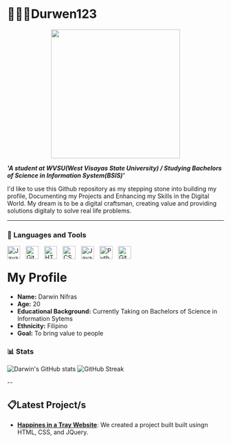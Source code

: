 # 👨🏻‍💼Durwen123

<div align="center">
<img src="https://i.giphy.com/media/v1.Y2lkPTc5MGI3NjExODRiazJibmdrcWwxZnU5cnlqeXprdTNmeHBqbXY4NG4yOGRsbG1xbCZlcD12MV9pbnRlcm5hbF9naWZfYnlfaWQmY3Q9Zw/M5v2nLqj2rDffS4RqG/giphy.gif" width="300" height="300">
</div>


***'A student at WVSU(West Visayas State University) / Studying Bachelors of Science in Information System(BSIS)'***

I'd like to use this Github repository as my stepping stone into building my profile, Documenting my Projects and Enhancing my Skills in the Digital World. 
My dream is to be a digital craftsman, creating value and providing solutions digitaly to solve real life problems.

---
### 🧰 Languages and Tools 

<img align="left" alt="Java" width="30px" style="padding-right:10px;" src="https://cdn.jsdelivr.net/gh/devicons/devicon/icons/java/java-original.svg"/>
<img align="left" alt="Git" width="30px" style="padding-right:10px;" src="https://cdn.jsdelivr.net/gh/devicons/devicon/icons/git/git-original.svg" />
<img align="left" alt="HTML" width="30px" style="padding-right:10px;" src="https://cdn.jsdelivr.net/gh/devicons/devicon/icons/html5/html5-plain.svg" />
<img align="left" alt="CSS" width="30px" style="padding-right:10px;" src="https://cdn.jsdelivr.net/gh/devicons/devicon/icons/css3/css3-plain.svg" />
<img align="left" alt="JavaScript" width="30px" style="padding-right:10px;" src="https://cdn.jsdelivr.net/gh/devicons/devicon/icons/javascript/javascript-plain.svg" />
<img align="left" alt="Python" width="30px" style="padding-right:10px;" src="https://cdn.jsdelivr.net/gh/devicons/devicon/icons/python/python-plain.svg" />
<img align="left" alt="GitHub" width="30px" style="padding-right:10px;" src="https://cdn.jsdelivr.net/gh/devicons/devicon/icons/github/github-original.svg" />
<br />

##



<div class="profile-container">
  <h1>My Profile</h1>
  <ul>
    <li><strong>Name:</strong> <span>Darwin Nifras</span></li>
    <li><strong>Age:</strong> <span>20</span></li>
    <li><strong>Educational Background:</strong> <span>Currently Taking on Bachelors of Science in Information Sytems</span></li>
    <li><strong>Ethnicity:</strong> <span>Filipino</span></li>
    <li><strong>Goal:</strong> <span>To bring value to people</span></li>
  </ul>
</div>


### 📊 Stats

![Darwin's GitHub stats](https://github-readme-stats.vercel.app/api?username=Durwen21&show_icons=true&theme=gruvbox)
![GitHub Streak](https://streak-stats.demolab.com?user=ForrestKnight&theme=gruvbox&border_radius=4.5) 


-- 

## 📋Latest Project/s
<ul>
  <li><a href="https://github.com/Durwen21/HappinessInATray" target="_blank"><strong> Happines in a Tray Website</strong></a>: We created a project built built usingn HTML, CSS, and JQuery. 
    <br>
  </li>
</ul>




